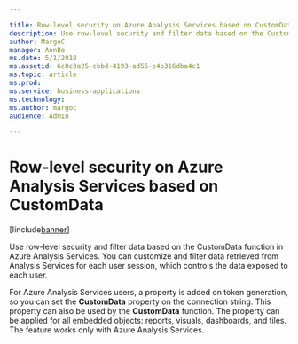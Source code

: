 ```yaml
---

title: Row-level security on Azure Analysis Services based on CustomData
description: Use row-level security and filter data based on the CustomData function in Azure Analysis Services.
author: MargoC
manager: AnnBe
ms.date: 5/1/2018
ms.assetid: 6c0c3a25-cbbd-4193-ad55-e4b316dba4c1
ms.topic: article
ms.prod: 
ms.service: business-applications
ms.technology: 
ms.author: margoc
audience: Admin

---
```

#  Row-level security on Azure Analysis Services based on CustomData




[!include[banner](../../../includes/banner.md)]

Use row-level security and filter data based on the CustomData function in Azure
Analysis Services. You can customize and filter data retrieved from Analysis
Services for each user session, which controls the data exposed to each user.

For Azure Analysis Services users, a property is added on token generation, so
you can set the **CustomData** property on the connection string. This property
can also be used by the **CustomData** function. The property can be applied for
all embedded objects: reports, visuals, dashboards, and tiles. The feature works
only with Azure Analysis Services.

